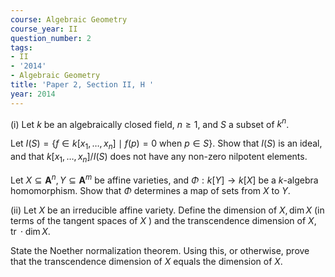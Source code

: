 ```yaml
---
course: Algebraic Geometry
course_year: II
question_number: 2
tags:
- II
- '2014'
- Algebraic Geometry
title: 'Paper 2, Section II, H '
year: 2014
---
```




(i) Let $k$ be an algebraically closed field, $n \geqslant 1$, and $S$ a subset of $k^{n}$.

Let $I(S)=\left\{f \in k\left[x_{1}, \ldots, x_{n}\right] \mid f(p)=0\right.$ when $\left.p \in S\right\}$. Show that $I(S)$ is an ideal, and that $k\left[x_{1}, \ldots, x_{n}\right] / I(S)$ does not have any non-zero nilpotent elements.

Let $X \subseteq \mathbf{A}^{n}, Y \subseteq \mathbf{A}^{m}$ be affine varieties, and $\Phi: k[Y] \rightarrow k[X]$ be a $k$-algebra homomorphism. Show that $\Phi$ determines a map of sets from $X$ to $Y$.

(ii) Let $X$ be an irreducible affine variety. Define the dimension of $X, \operatorname{dim} X$ (in terms of the tangent spaces of $X$ ) and the transcendence dimension of $X, \operatorname{tr} \cdot \operatorname{dim} X$.

State the Noether normalization theorem. Using this, or otherwise, prove that the transcendence dimension of $X$ equals the dimension of $X$.